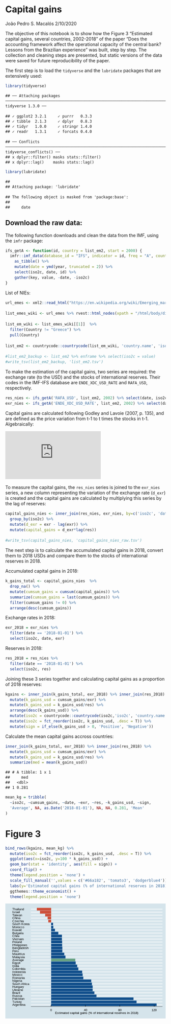 Capital gains
================
João Pedro S. Macalós
2/10/2020

The objective of this notebook is to show how the Figure 3 “Estimated
capital gains, several countries, 2002-2018” of the paper “Does the
accounting framework affect the operational capacity of the central
bank? Lessons from the Brazilian experience” was built, step by step.
The collection and cleaning steps are presented, but static versions of
the data were saved for future reproducibility of the paper.

The first step is to load the `tidyverse` and the `lubridate` packages
that are extensively
    used:

``` r
library(tidyverse)
```

    ## ── Attaching packages ────────────────────────────────────────────────────────────────────────────────────────────────────────────── tidyverse 1.3.0 ──

    ## ✓ ggplot2 3.2.1     ✓ purrr   0.3.3
    ## ✓ tibble  2.1.3     ✓ dplyr   0.8.3
    ## ✓ tidyr   1.0.0     ✓ stringr 1.4.0
    ## ✓ readr   1.3.1     ✓ forcats 0.4.0

    ## ── Conflicts ───────────────────────────────────────────────────────────────────────────────────────────────────────────────── tidyverse_conflicts() ──
    ## x dplyr::filter() masks stats::filter()
    ## x dplyr::lag()    masks stats::lag()

``` r
library(lubridate)
```

    ## 
    ## Attaching package: 'lubridate'

    ## The following object is masked from 'package:base':
    ## 
    ##     date

## Download the raw data:

The following function downloads and clean the data from the IMF, using
the `imfr` package:

``` r
ifs_getA <- function(id, country = list_em2, start = 2000) {
  imfr::imf_data(database_id = "IFS", indicator = id, freq = "A", country = country, start = start) %>%
    as_tibble() %>%
    mutate(date = ymd(year, truncated = 2)) %>%
    select(iso2c, date, id) %>%
    gather(key, value, -date, -iso2c)
}
```

List of
NIEs:

``` r
url_emes <- xml2::read_html("https://en.wikipedia.org/wiki/Emerging_market")

list_emes_wiki <- url_emes %>% rvest::html_nodes(xpath = "/html/body/div[3]/div[3]/div[4]/div/table[1]") %>% rvest::html_table()

list_em_wiki <- list_emes_wiki[[1]]  %>%
  filter(Country != "Greece") %>%
  pull(Country)

list_em2 <- countrycode::countrycode(list_em_wiki, 'country.name', 'iso2c')

#list_em2_backup <- list_em2 %>% enframe %>% select(iso2c = value)
#write_tsv(list_em2_backup, 'list_em2.tsv')
```

To make the estimation of the capital gains, two series are required:
the exchange rate (to the USD) and the stocks of international reserves.
Their codes in the IMF-IFS database are `ENDE_XDC_USD_RATE` and
`RAFA_USD`,
respectively.

``` r
res_nies <- ifs_getA('RAFA_USD', list_em2, 2002) %>% select(date, iso2c, res = value)
exr_nies <- ifs_getA('ENDE_XDC_USD_RATE', list_em2, 2002) %>% select(date, iso2c, exr = value)
```

Capital gains are calculated following Godley and Lavoie (2007, p. 135),
and are defined as the price variation from t-1 to t times the stocks in
t-1. Algebraically:

  
![ KG\_t = \\Delta exr \\cdot RES\_{t-1}
](https://latex.codecogs.com/png.latex?%20KG_t%20%3D%20%5CDelta%20exr%20%5Ccdot%20RES_%7Bt-1%7D%20
" KG_t = \\Delta exr \\cdot RES_{t-1} ")  

To measure the capital gains, the `res_nies` series is joined to the
`exr_nies` series, a new column representing the variation of the
exchange rate (`d_exr`) is created and the capital gains are calculated
by multiplying this series by the lag of
reserves:

``` r
capital_gains_nies <- inner_join(res_nies, exr_nies, by=c('iso2c', 'date')) %>%
  group_by(iso2c) %>%
  mutate(d_exr = exr - lag(exr)) %>%
  mutate(capital_gains = d_exr*lag(res))

#write_tsv(capital_gains_nies, 'capital_gains_nies_raw.tsv')
```

The next step is to calculate the accumulated capital gains in 2018,
convert them to 2018 USDs and compare them to the stocks of
international reserves in 2018.

Accumulated capital gains in 2018:

``` r
k_gains_total <- capital_gains_nies  %>%
  drop_na() %>%
  mutate(cumsum_gains = cumsum(capital_gains)) %>%
  summarize(cumsum_gains = last(cumsum_gains)) %>%
  filter(cumsum_gains != 0) %>%
  arrange(desc(cumsum_gains))
```

Exchange rates in 2018:

``` r
exr_2018 = exr_nies %>%
  filter(date == '2018-01-01') %>%
  select(iso2c, date, exr)
```

Reserves in 2018:

``` r
res_2018 = res_nies %>%
  filter(date == '2018-01-01') %>%
  select(iso2c, res)
```

Joining these 3 series together and calculating capital gains as a
proportion of 2018
reserves:

``` r
kgains <- inner_join(k_gains_total, exr_2018) %>% inner_join(res_2018) %>%
  mutate(k_gains_usd = cumsum_gains/exr) %>%
  mutate(k_gains_usd = k_gains_usd/res) %>%
  arrange(desc(k_gains_usd)) %>%
  mutate(iso2c = countrycode::countrycode(iso2c,'iso2c', 'country.name')) %>%
  mutate(iso2c = fct_reorder(iso2c, k_gains_usd, .desc = T)) %>%
  mutate(sign = if_else(k_gains_usd > 0, 'Positive', 'Negative'))
```

Calculate the mean capital gains accross countries:

``` r
inner_join(k_gains_total, exr_2018) %>% inner_join(res_2018) %>%
  mutate(k_gains_usd = cumsum_gains/exr) %>%
  mutate(k_gains_usd = k_gains_usd/res) %>%
  summarize(med = mean(k_gains_usd))
```

    ## # A tibble: 1 x 1
    ##     med
    ##   <dbl>
    ## 1 0.281

``` r
mean_kg = tribble(
  ~iso2c, ~cumsum_gains, ~date, ~exr, ~res, ~k_gains_usd, ~sign,
  'Average', NA, as.Date('2018-01-01'), NA, NA, 0.281, 'Mean'
)
```

# Figure 3

``` r
bind_rows(kgains, mean_kg) %>%
  mutate(iso2c = fct_reorder(iso2c, k_gains_usd, .desc = T)) %>%
  ggplot(aes(x=iso2c, y=100 * k_gains_usd)) +
  geom_bar(stat = 'identity', aes(fill = sign)) +
  coord_flip() +
  theme(legend.position = 'none') +
  scale_fill_manual('',values = c('#66a182', 'tomato3', 'dodgerblue4')) +
  labs(y='Estimated capital gains (% of international reserves in 2018)', x = '') +
  ggthemes::theme_economist() +
  theme(legend.position = 'none')
```

![](cap_gains_files/figure-gfm/unnamed-chunk-12-1.png)<!-- -->
